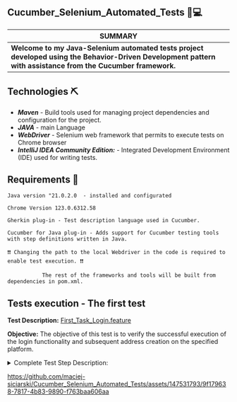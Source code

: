 ## **Cucumber_Selenium_Automated_Tests** 🥒💻

| **SUMMARY** |
| --- |
| **Welcome to my Java-Selenium automated tests project developed using the Behavior-Driven Development pattern with assistance from the Cucumber framework.** |

## Technologies ⛏ 
* ___Maven___ - Build tools used for managing project dependencies and configuration for the project.
* ___JAVA___ - main Language
* ___WebDriver___ - Selenium web framework that permits to execute tests on Chrome browser
* ___IntelliJ IDEA Community Edition:___ - Integrated Development Environment (IDE) used for writing tests.

## Requirements 🔌
    Java version "21.0.2.0  - installed and configurated
  
    Chrome Version 123.0.6312.58

    Gherkin plug-in - Test description language used in Cucumber.

    Cucumber for Java plug-in - Adds support for Cucumber testing tools with step definitions written in Java.

    ❗❗ Changing the path to the local Webdriver in the code is required to enable test execution. ❗❗

               The rest of the frameworks and tools will be built from dependencies in pom.xml. 


## Tests execution - The first test  

**Test Description:** [First_Task_Login.feature](https://github.com/maciej-siciarski/maciej-siciarski/blob/main/Attachements/First_Task_Steps.png)

**Objective:** The objective of this test is to verify the successful execution of the login functionality and subsequent address creation on the specified platform.

<details>
<summary>Complete Test Step Description: </summary><br>


**Logging in**: The test will log in using the credentials of the designated user.

**Navigating to Addresses**: Upon successful login, the test will navigate to the Addresses section by clicking on the respective tile.

**Creating a New Address:** Once on the Addresses page, the test will initiate the creation of a new address by clicking on the "+ Create new address" button.

**Completing the New Address Form:** The test will fill out the New Address form with the data provided in the Examples table within the Gherkin feature file. This data includes: alias, address, city, zip/postal code, country, and phone number.

**Validating the Added Address:** Upon successful submission of the form, the test will verify the correctness of the added address data. This validation will be performed using [assertions](https://github.com/maciej-siciarski/maciej-siciarski/blob/main/Attachements/Assertions%20JUnit.png) from the JUnit library.

**Expected Outcome:** The expected outcome of this test is the successful execution of all steps outlined above, culminating in the creation of a new address with accurately inputted data.

</details>


https://github.com/maciej-siciarski/Cucumber_Selenium_Automated_Tests/assets/147531793/9f179638-7817-4b83-9890-f763baa606aa



